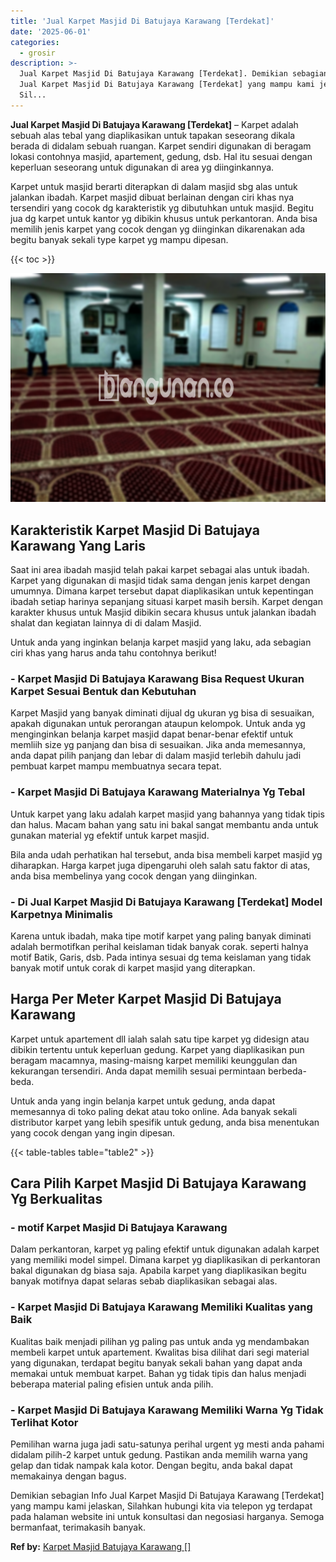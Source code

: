```yaml
---
title: 'Jual Karpet Masjid Di Batujaya Karawang [Terdekat]'
date: '2025-06-01'
categories:
  - grosir
description: >-
  Jual Karpet Masjid Di Batujaya Karawang [Terdekat]. Demikian sebagian Info
  Jual Karpet Masjid Di Batujaya Karawang [Terdekat] yang mampu kami jelaskan,
  Sil...
---
```


**Jual Karpet Masjid Di Batujaya Karawang \[Terdekat\]** – Karpet adalah sebuah alas tebal yang diaplikasikan untuk tapakan seseorang dikala berada di didalam sebuah ruangan. Karpet sendiri digunakan di beragam lokasi contohnya masjid, apartement, gedung, dsb. Hal itu sesuai dengan keperluan seseorang untuk digunakan di area yg diinginkannya.

Karpet untuk masjid berarti diterapkan di dalam masjid sbg alas untuk jalankan ibadah. Karpet masjid dibuat berlainan dengan ciri khas nya tersendiri yang cocok dg karakteristik yg dibutuhkan untuk masjid. Begitu jua dg karpet untuk kantor yg dibikin khusus untuk perkantoran. Anda bisa memilih jenis karpet yang cocok dengan yg diinginkan dikarenakan ada begitu banyak sekali type karpet yg mampu dipesan.

{{< toc >}}

![Jual Karpet Masjid Di Batujaya Karawang [Terdekat]](/images/grosir-karpet-murah-63.png)

## Karakteristik Karpet Masjid Di Batujaya Karawang Yang Laris

Saat ini area ibadah masjid telah pakai karpet sebagai alas untuk ibadah. Karpet yang digunakan di masjid tidak sama dengan jenis karpet dengan umumnya. Dimana karpet tersebut dapat diaplikasikan untuk kepentingan ibadah setiap harinya sepanjang situasi karpet masih bersih. Karpet dengan karakter khusus untuk Masjid dibikin secara khusus untuk jalankan ibadah shalat dan kegiatan lainnya di di dalam Masjid.

Untuk anda yang inginkan belanja karpet masjid yang laku, ada sebagian ciri khas yang harus anda tahu contohnya berikut!

### \- Karpet Masjid Di Batujaya Karawang Bisa Request Ukuran Karpet Sesuai Bentuk dan Kebutuhan

Karpet Masjid yang banyak diminati dijual dg ukuran yg bisa di sesuaikan, apakah digunakan untuk perorangan ataupun kelompok. Untuk anda yg menginginkan belanja karpet masjid dapat benar-benar efektif untuk memliih size yg panjang dan bisa di sesuaikan. Jika anda memesannya, anda dapat pilih panjang dan lebar di dalam masjid terlebih dahulu jadi pembuat karpet mampu membuatnya secara tepat.

### \- Karpet Masjid Di Batujaya Karawang Materialnya Yg Tebal

Untuk karpet yang laku adalah karpet masjid yang bahannya yang tidak tipis dan halus. Macam bahan yang satu ini bakal sangat membantu anda untuk gunakan material yg efektif untuk karpet masjid.

Bila anda udah perhatikan hal tersebut, anda bisa membeli karpet masjid yg diharapkan. Harga karpet juga dipengaruhi oleh salah satu faktor di atas, anda bisa membelinya yang cocok dengan yang diinginkan.

### \- Di Jual Karpet Masjid Di Batujaya Karawang \[Terdekat\] Model Karpetnya Minimalis

Karena untuk ibadah, maka tipe motif karpet yang paling banyak diminati adalah bermotifkan perihal keislaman tidak banyak corak. seperti halnya motif Batik, Garis, dsb. Pada intinya sesuai dg tema keislaman yang tidak banyak motif untuk corak di karpet masjid yang diterapkan.

## Harga Per Meter Karpet Masjid Di Batujaya Karawang

Karpet untuk apartement dll ialah salah satu tipe karpet yg didesign atau dibikin tertentu untuk keperluan gedung. Karpet yang diaplikasikan pun beragam macamnya, masing-maisng karpet memiliki keunggulan dan kekurangan tersendiri. Anda dapat memilih sesuai permintaan berbeda-beda.

Untuk anda yang ingin belanja karpet untuk gedung, anda dapat memesannya di toko paling dekat atau toko online. Ada banyak sekali distributor karpet yang lebih spesifik untuk gedung, anda bisa menentukan yang cocok dengan yang ingin dipesan.

{{< table-tables table="table2" >}}

## Cara Pilih Karpet Masjid Di Batujaya Karawang Yg Berkualitas

### \- motif Karpet Masjid Di Batujaya Karawang

Dalam perkantoran, karpet yg paling efektif untuk digunakan adalah karpet yang memiliki model simpel. Dimana karpet yg diaplikasikan di perkantoran bakal digunakan dg biasa saja. Apabila karpet yang diaplikasikan begitu banyak motifnya dapat selaras sebab diaplikasikan sebagai alas.

### \- Karpet Masjid Di Batujaya Karawang Memiliki Kualitas yang Baik

Kualitas baik menjadi pilihan yg paling pas untuk anda yg mendambakan membeli karpet untuk apartement. Kwalitas bisa dilihat dari segi material yang digunakan, terdapat begitu banyak sekali bahan yang dapat anda memakai untuk membuat karpet. Bahan yg tidak tipis dan halus menjadi beberapa material paling efisien untuk anda pilih.

### \- Karpet Masjid Di Batujaya Karawang Memiliki Warna Yg Tidak Terlihat Kotor

Pemilihan warna juga jadi satu-satunya perihal urgent yg mesti anda pahami didalam pilih-2 karpet untuk gedung. Pastikan anda memilih warna yang gelap dan tidak nampak kala kotor. Dengan begitu, anda bakal dapat memakainya dengan bagus.

Demikian sebagian Info Jual Karpet Masjid Di Batujaya Karawang \[Terdekat\] yang mampu kami jelaskan, Silahkan hubungi kita via telepon yg terdapat pada halaman website ini untuk konsultasi dan negosiasi harganya. Semoga bermanfaat, terimakasih banyak.

**Ref by:**  [Karpet Masjid Batujaya Karawang []](https://id.wikipedia.org/wiki/Karpet)
